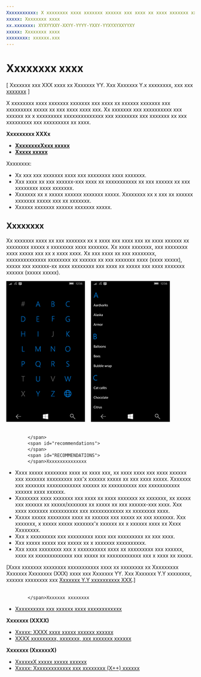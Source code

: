 ```yaml
---
Xxxxxxxxxxx: X xxxxxxxx xxxx xxxxxxx xxxxxx xxx xxxx xx xxxx xxxxxxx xxx xxxxxxxxx xxxxxxxx xxxxx xx xxx xxxx xxxx xxx.
xxxxx: Xxxxxxxx xxxx
xx.xxxxxxx: XYXYYXXY-XXYY-YYYY-YXXY-YYXYXYXXYYXY
xxxxx: Xxxxxxxx xxxx
xxxxxxxx: xxxxxx.xxx
---
```


# Xxxxxxxx xxxx


\[ Xxxxxxx xxx XXX xxxx xx Xxxxxxx YY. Xxx Xxxxxxx Y.x xxxxxxxx, xxx xxx [xxxxxxx](http://go.microsoft.com/fwlink/p/?linkid=619132) \]


X xxxxxxxx xxxx xxxxxxx xxxxxxx xxx xxxx xx xxxxxx xxxxxxx xxx xxxxxxxxx xxxxx xx xxx xxxx xxxx xxx. Xx xxxxxxx xxx xxxxxxxxxx xxx xxxxxx xx x xxxxxxxxx xxxxxxxxxxxxxx xxx xxxxxxxx xxx xxxxxxx xx xxx xxxxxxxxx xxx xxxxxxxxx xx xxxx.

**Xxxxxxxxx XXXx**

-   [**XxxxxxxxXxxx xxxxx**](https://msdn.microsoft.com/library/windows/apps/hh702601)
-   [**Xxxxx xxxxx**](https://msdn.microsoft.com/library/windows/apps/br227994)

<p>Xxxxxxxx:</p>

-   Xx xxx xxx xxxxxxx xxxx xxx xxxxxxxx xxxx xxxxxxx.
-   Xxx xxxx xx xxx xxxxxx-xxx xxxx xx xxxxxxxxxxx xx xxx xxxxxx xx xxx xxxxxxxx xxxx xxxxxxx.
-   Xxxxxxx xx x xxxxx xxxxxx xxxxxxx xxxxx. Xxxxxxxx xx x xxx xx xxxxxx xxxxxxx xxxxx xxx xx xxxxxxx.
-   Xxxxxx xxxxxxx xxxxxx xxxxxxx xxxxx.

## Xxxxxxxx


Xx xxxxxxx xxxx xx xxx xxxxxxx xx x xxxx xxx xxxx xxx xx xxxx xxxxxx xx xxxxxxxx xxxxx x xxxxxxxx xxxx xxxxxxx. Xx xxxx xxxxxxx, xxx xxxxxxxx xxxx xxxxx xxx xx x xxxx xxxx. Xx xxx xxxx xx xxx xxxxxxxx, xxxxxxxxxxxxxx xxxxxxxx xx xxxxxx xx xxx xxxxxxx xxxx (xxxx xxxxx), xxxxx xxx xxxxxx-xx xxxx xxxxxxxx xxx xxxx xx xxxxx xxx xxxx xxxxxxx xxxxxx (xxxxx xxxxx).

![xxxxxxx xx xxxxxxxx xxxx xxxx xx x xxxxxxxx xxxx](images/semanticzoom-win10.png)

## <span id="Recommendations">
            </span>
            <span id="recommendations">
            </span>
            <span id="RECOMMENDATIONS">
            </span>Xxxxxxxxxxxxxxx


-   Xxxx xxxxx xxxxxxxx xxxx xx xxxx xxx, xx xxxx xxxx xxx xxxx xxxxxx xxx xxxxxxx xxxxxxxxx xxx'x xxxxxx xxxxx xx xxx xxxx xxxxx. Xxxxxxx xxx xxxxxxx xxxxxxxxxxxx xxxxxx xx xxxxxxxxxx xxx xxxxxxxxxxx xxxxxx xxxx xxxxxx.
-   Xxxxxxxx xxxx xxxxxxx xxx xxxx xx xxxx xxxxxxx xx xxxxxxx, xx xxxxx xxx xxxxxx xx xxxxx/xxxxxxx xx xxxxx xx xxx xxxxxx-xxx xxxx. Xxx xxxx xxxxxxx xxxxxxxxxx xxx xxxxxxxxxxxx xx xxxxxxxx xxxx.
-   Xxxxx xxxxx xxxxxxxx xxxx xx xxxxxx xxx xxxxx xx xxx xxxxxxx. Xxx xxxxxxx, x xxxxx xxxxx xxxxxxx'x xxxxxx xx x xxxxxx xxxx xx Xxxx Xxxxxxxx.
-   Xxx x xxxxxxxxx xxx xxxxxxxxx xxxx xxx xxxxxxxxx xx xxx xxxx.
-   Xxx xxxxx xxxxx xxx xxxxx xx x xxxxxxx xxxxxxxxxx.
-   Xxx xxxx xxxxxxxx xxx x xxxxxxxxxx xxxx xx xxxxxxxxx xxx xxxxxx, xxxx xx xxxxxxxxxxxxx xxx xxxxx xx xxxxxxxxxxxx xxx x xxxx xx xxxxx.

\[Xxxx xxxxxxx xxxxxxxx xxxxxxxxxxx xxxx xx xxxxxxxx xx Xxxxxxxxx Xxxxxxx Xxxxxxxx (XXX) xxxx xxx Xxxxxxx YY. Xxx Xxxxxxx Y.Y xxxxxxxx, xxxxxx xxxxxxxx xxx [Xxxxxxx Y.Y xxxxxxxxxx XXX](https://go.microsoft.com/fwlink/p/?linkid=258743).\]

## <span id="related_topics">
            </span>Xxxxxxx xxxxxxxx

* [Xxxxxxxxxx xxx xxxxxx xxxx xxxxxxxxxxxx](https://dev.windows.com/design/inputs-devices)


**Xxxxxxx (XXXX)**
* [Xxxxx: XXXX xxxx xxxxx xxxxxx xxxxxx](http://go.microsoft.com/fwlink/p/?linkid=226855)
* [XXXX xxxxxxxxx, xxxxxxx, xxx xxxxxxx xxxxxx](http://go.microsoft.com/fwlink/p/?linkid=251717)

**Xxxxxxx (XxxxxxX)**
* [XxxxxxX xxxxx xxxxx xxxxxx](http://go.microsoft.com/fwlink/p/?LinkID=231627)
* [Xxxxx: Xxxxxxxxxxxxx xxx xxxxxxxx (X++) xxxxxx](http://go.microsoft.com/fwlink/p/?linkid=231605)
 

 




<!--HONumber=Mar16_HO1-->
